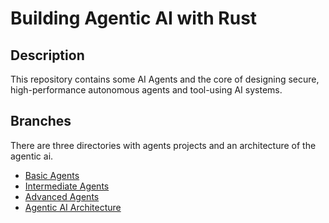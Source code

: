 # Building Agentic AI with Rust

## Description
This repository contains some AI Agents and the core of designing secure, high-performance autonomous agents and tool-using AI systems.


## Branches
There are three directories with agents projects and an architecture of the agentic ai.

- [Basic Agents](https://github.com/letv1nnn/Agentic-AI-with-Rust/tree/main/01_basic_agents)
- [Intermediate Agents](https://github.com/letv1nnn/Agentic-AI-with-Rust/tree/main/02_intermediate_agents)
- [Advanced Agents](https://github.com/letv1nnn/Agentic-AI-with-Rust/tree/main/03_advanced_agents)
- [Agentic AI Architecture](https://github.com/letv1nnn/Agentic-AI-with-Rust/tree/main/agentic_ai_architecture)
